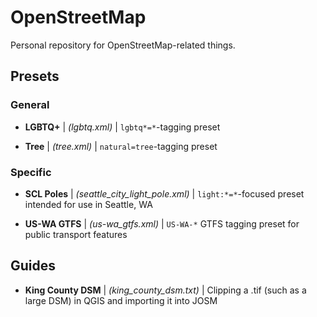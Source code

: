 # OpenStreetMap

Personal repository for OpenStreetMap-related things.

## Presets

### General

* **LGBTQ+** | *(lgbtq.xml)* | `lgbtq*=*`-tagging preset

* **Tree** | *(tree.xml)* | `natural=tree`-tagging preset

### Specific

* **SCL Poles** | *(seattle_city_light_pole.xml)* | `light:*=*`-focused preset intended for use in Seattle, WA

* **US-WA GTFS** | *(us-wa_gtfs.xml)* | `US-WA-*` GTFS tagging preset for public transport features

## Guides

* **King County DSM** | *(king_county_dsm.txt)* | Clipping a .tif (such as a large DSM) in QGIS and importing it into JOSM
